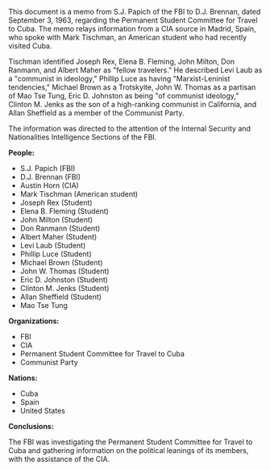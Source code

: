 This document is a memo from S.J. Papich of the FBI to D.J. Brennan, dated September 3, 1963, regarding the Permanent Student Committee for Travel to Cuba. The memo relays information from a CIA source in Madrid, Spain, who spoke with Mark Tischman, an American student who had recently visited Cuba.

Tischman identified Joseph Rex, Elena B. Fleming, John Milton, Don Ranmann, and Albert Maher as "fellow travelers." He described Levi Laub as a "communist in ideology," Phillip Luce as having "Marxist-Leninist tendencies," Michael Brown as a Trotskyite, John W. Thomas as a partisan of Mao Tse Tung, Eric D. Johnston as being "of communist ideology," Clinton M. Jenks as the son of a high-ranking communist in California, and Allan Sheffield as a member of the Communist Party.

The information was directed to the attention of the Internal Security and Nationalities Intelligence Sections of the FBI.

**People:**

*   S.J. Papich (FBI)
*   D.J. Brennan (FBI)
*   Austin Horn (CIA)
*   Mark Tischman (American student)
*   Joseph Rex (Student)
*   Elena B. Fleming (Student)
*   John Milton (Student)
*   Don Ranmann (Student)
*   Albert Maher (Student)
*   Levi Laub (Student)
*   Phillip Luce (Student)
*   Michael Brown (Student)
*   John W. Thomas (Student)
*   Eric D. Johnston (Student)
*   Clinton M. Jenks (Student)
*   Allan Sheffield (Student)
*   Mao Tse Tung

**Organizations:**

*   FBI
*   CIA
*   Permanent Student Committee for Travel to Cuba
*   Communist Party

**Nations:**

*   Cuba
*   Spain
*   United States

**Conclusions:**

The FBI was investigating the Permanent Student Committee for Travel to Cuba and gathering information on the political leanings of its members, with the assistance of the CIA.
